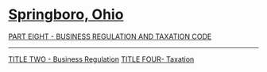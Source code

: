[Springboro, Ohio](indexee20.html)
==================================

[PART EIGHT - BUSINESS REGULATION AND TAXATION CODE](394aa412.html)

* * * * *

[TITLE TWO - Business Regulation](3966a412.html) [TITLE FOUR-
Taxation](3f15a412.html)
